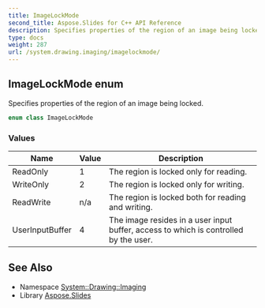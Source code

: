 ```yaml
---
title: ImageLockMode
second_title: Aspose.Slides for C++ API Reference
description: Specifies properties of the region of an image being locked.
type: docs
weight: 287
url: /system.drawing.imaging/imagelockmode/
---
```

## ImageLockMode enum


Specifies properties of the region of an image being locked.

```cpp
enum class ImageLockMode
```

### Values

| Name | Value | Description |
| --- | --- | --- |
| ReadOnly | 1 | The region is locked only for reading. |
| WriteOnly | 2 | The region is locked only for writing. |
| ReadWrite | n/a | The region is locked both for reading and writing. |
| UserInputBuffer | 4 | The image resides in a user input buffer, access to which is controlled by the user. |

## See Also

* Namespace [System::Drawing::Imaging](../)
* Library [Aspose.Slides](../../)